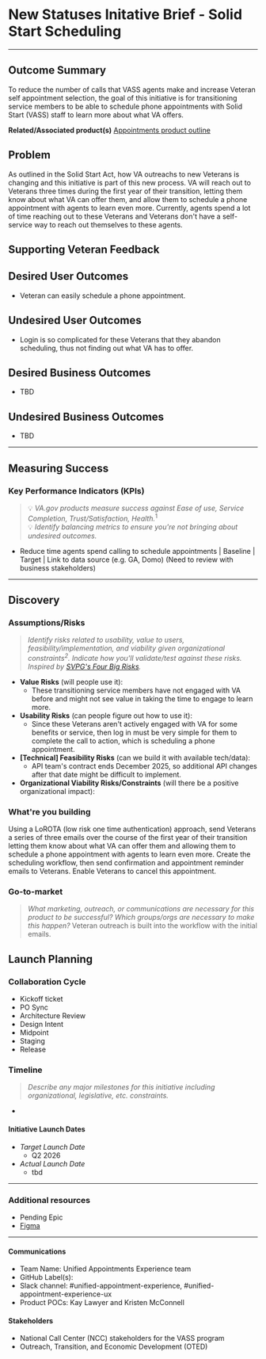 
# New Statuses Initative Brief - Solid Start Scheduling

---

## Outcome Summary

To reduce the number of calls that VASS agents make and increase Veteran self appointment selection, the goal of this initiative is for transitioning service members to be able to schedule phone appointments with Solid Start (VASS) staff to learn more about what VA offers.

**Related/Associated product(s)**
[Appointments product outline](https://github.com/department-of-veterans-affairs/va.gov-team/blob/master/products/health-care/appointments/va-online-scheduling/vaos-product-outline.md)

## Problem
As outlined in the Solid Start Act, how VA outreachs to new Veterans is changing and this initiative is part of this new process. VA will reach out to Veterans three times during the first year of their transition, letting them know about what VA can offer them, and allow them to schedule a phone appointment with agents to learn even more. Currently, agents spend a lot of time reaching out to these Veterans and Veterans don't have a self-service way to reach out themselves to these agents.

## Supporting Veteran Feedback

## Desired User Outcomes

- Veteran can easily schedule a phone appointment.

## Undesired User Outcomes

- Login is so complicated for these Veterans that they abandon scheduling, thus not finding out what VA has to offer.

## Desired Business Outcomes

- TBD

## Undesired Business Outcomes

- TBD

---

## Measuring Success

### Key Performance Indicators (KPIs)
>
> 💡 *VA.gov products measure success against Ease of use, Service Completion, Trust/Satisfaction, Health.*<sup>1</sup>\
> 💡 *Identify balancing metrics to ensure you're not bringing about undesired outcomes.*

- Reduce time agents spend calling to schedule appointments | Baseline | Target | Link to data source (e.g. GA, Domo)
(Need to review with business stakeholders)

---

## Discovery

### Assumptions/Risks
>
> *Identify risks related to usability, value to users, feasibility/implementation, and viability given organizational constraints<sup>2</sup>.
> Indicate how you'll validate/test against these risks. Inspired by [SVPG's Four Big Risks](https://www.svpg.com/four-big-risks/).*

- **Value Risks** (will people use it):
  - These transitioning service members have not engaged with VA before and might not see value in taking the time to engage to learn more.
- **Usability Risks** (can people figure out how to use it):
  - Since these Veterans aren't actively engaged with VA for some benefits or service, then log in must be very simple for them to complete the call to action, which is scheduling a phone appointment.
- **[Technical] Feasibility Risks** (can we build it with available tech/data):
  - API team's contract ends December 2025, so additional API changes after that date might be difficult to implement.
- **Organizational Viability Risks/Constraints** (will there be a positive organizational impact):

### What're you building
Using a LoROTA (low risk one time authentication) approach, send Veterans a series of three emails over the course of the first year of their transition letting them know about what VA can offer them and allowing them to schedule a phone appointment with agents to learn even more. Create the scheduling workflow, then send confirmation and appointment reminder emails to Veterans. Enable Veterans to cancel this appointment.

### Go-to-market
>
> *What marketing, outreach, or communications are necessary for this product to be successful? Which groups/orgs are necessary to make this happen?*
Veteran outreach is built into the workflow with the initial emails.

## Launch Planning

### Collaboration Cycle

- Kickoff ticket
- PO Sync
- Architecture Review
- Design Intent
- Midpoint
- Staging
- Release

### Timeline
>
> *Describe any major milestones for this initiative including organizational, legislative, etc. constraints.*

-

#### Initiative Launch Dates

- *Target Launch Date*
  - Q2 2026
- *Actual Launch Date*
  - tbd

---

### Additional resources

- Pending Epic
- [Figma](https://www.figma.com/design/Z96Oy8JRzQNXQueV0LcNBR/Solid-Start-Scheduling--VASS--%7C-Appointments?node-id=12157-38855&t=c7EFK1RjEAHjz0jw-1)

---

#### Communications

- Team Name: Unified Appointments Experience team
- GitHub Label(s):
- Slack channel: #unified-appointment-experience, #unified-appointment-experience-ux
- Product POCs: Kay Lawyer and Kristen McConnell

#### Stakeholders

- National Call Center (NCC) stakeholders for the VASS program
- Outreach, Transition, and Economic Development (OTED)
